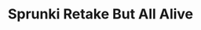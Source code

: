 ---
slug: sprunki-retake-but-all-alive-2066
title: Sprunki Retake But All Alive
description: "Sprunki Retake But All Alive is an exciting online game. Play for free directly in your browser!"
icon: /images/popular_mods/Sprunki Retake But All Alive.png
url: https://wowtbc.net/sprunkin/retake-all-alive/index.html
previewImage: /images/popular_mods/Sprunki Retake But All Alive.png
type: popular mods

# SEO配置
seo:
  title: "Sprunki Retake But All Alive - Play Free Online Game | Fun Browser Games"
  description: "Sprunki Retake But All Alive - Play this fun online game for free in your browser. No download required!"
  ogImage: "/images/popular_mods/Sprunki Retake But All Alive.png"
  keywords: "sprunki-retake-but-all-alive-2066, online game, browser game, free game, popular mods game, play online"

videoUrls:
  - https://www.youtube.com/embed/example1
  - https://www.youtube.com/embed/example2

whyPlay:
  title: "Why Play Sprunki Retake But All Alive?"
  items:
    - "Immersive Gameplay: Sprunki Retake But All Alive offers an engaging and immersive gaming experience that will keep you entertained for hours"
    - "Challenging Levels: Test your skills with increasingly difficult challenges and obstacles"
    - "Beautiful Graphics: Enjoy stunning visuals and smooth animations that bring the game world to life"
    - "Regular Updates: New content and features are added regularly to keep the game fresh and exciting"
    - "Free to Play: Experience all the fun without spending a penny"
    - "Community Features: Connect with other players, share strategies, and compete for high scores"
    - "Cross-Platform: Play on any device with a web browser, no downloads required"

features:
  title: "Key Features of Sprunki Retake But All Alive"
  image: "/images/popular_mods/Sprunki Retake But All Alive.png"
  items:
    - "Intuitive Controls: Easy to learn controls make Sprunki Retake But All Alive accessible for players of all skill levels"
    - "Multiple Game Modes: Enjoy various gameplay options that provide different challenges and experiences"
    - "Character Customization: Personalize your gaming experience with unique characters and items"
    - "Achievement System: Complete special tasks to earn rewards and recognition"
    - "Leaderboards: Compete with players worldwide and see who can achieve the highest scores"

characteristics:
  title: "Game Characteristics"
  image: "/images/popular_mods/Sprunki Retake But All Alive.png"
  items:
    - "Genre: Popular mods game with elements of strategy and skill"
    - "Difficulty: Suitable for both casual gamers and those seeking a challenge"
    - "Play Time: Quick sessions or extended gameplay, depending on your preference"
    - "Art Style: Vibrant and engaging visuals that enhance the gaming experience"
    - "Sound Design: Immersive audio that complements the gameplay perfectly"

info: "Sprunki Retake But All Alive is an exciting online game that offers players a unique and engaging gaming experience. With its intuitive controls, stunning visuals, and challenging gameplay, Sprunki Retake But All Alive provides hours of entertainment for players of all ages and skill levels. Whether you're looking for a quick gaming session during a break or an extended play session, Sprunki Retake But All Alive delivers an immersive experience that will keep you coming back for more. The game features multiple levels of increasing difficulty, ensuring that players are constantly challenged as they progress. With regular updates adding new content and features, Sprunki Retake But All Alive remains fresh and exciting, providing endless entertainment options for its growing community of players."

howToPlayIntro: "Welcome to Sprunki Retake But All Alive! This guide will walk you through the basics and help you master the game. Whether you're a beginner or looking to improve your skills, these tips and instructions will enhance your gaming experience."

howToPlaySteps:
  - title: "Getting Started"
    description: "Begin your Sprunki Retake But All Alive adventure by familiarizing yourself with the controls. Use your keyboard or mouse to navigate through the game interface. The tutorial will guide you through the basic mechanics and help you understand the objectives."
  - title: "Understanding the Objectives"
    description: "In Sprunki Retake But All Alive, your main goal is to progress through levels by completing specific objectives. Each level presents unique challenges that require different strategies and approaches."
  - title: "Mastering the Controls"
    description: "Practice using the controls to improve your precision and reaction time. Sprunki Retake But All Alive requires quick reflexes and strategic thinking to overcome obstacles and defeat opponents."
  - title: "Utilizing Power-ups"
    description: "Collect power-ups throughout the game to enhance your abilities and overcome difficult challenges. Each power-up offers unique advantages that can be crucial for success."
  - title: "Developing Strategies"
    description: "As you progress in Sprunki Retake But All Alive, develop effective strategies for different scenarios. Analyze patterns, anticipate challenges, and adapt your approach to maximize your performance."

faq:
  title: "Frequently Asked Questions about Sprunki Retake But All Alive"
  items:
    - question: "Is Sprunki Retake But All Alive free to play?"
      answer: "Yes, Sprunki Retake But All Alive is completely free to play directly in your web browser. No downloads or purchases are required to enjoy the full game experience."
    - question: "Can I play Sprunki Retake But All Alive on mobile devices?"
      answer: "Yes, Sprunki Retake But All Alive is optimized for both desktop and mobile play. You can enjoy the game on any device with a web browser and internet connection."
    - question: "Are there any in-game purchases?"
      answer: "While Sprunki Retake But All Alive is free to play, there may be optional in-game purchases available for cosmetic items or additional features that don't affect core gameplay."
    - question: "How often is Sprunki Retake But All Alive updated?"
      answer: "The developers regularly update Sprunki Retake But All Alive with new content, features, and improvements based on player feedback and game performance."
    - question: "Can I play Sprunki Retake But All Alive offline?"
      answer: "Currently, Sprunki Retake But All Alive requires an internet connection to play as it's a browser-based online game."
    - question: "Is Sprunki Retake But All Alive suitable for children?"
      answer: "Yes, Sprunki Retake But All Alive is designed to be family-friendly and suitable for players of all ages."
    - question: "How do I report bugs or issues?"
      answer: "If you encounter any problems while playing Sprunki Retake But All Alive, you can report them through the game's support page or contact the developers directly through their website."
    - question: "Still Have Questions?"
      answer: "If you have additional questions about Sprunki Retake But All Alive that aren't covered in this FAQ, please visit our support center or contact our customer service team for assistance."
---